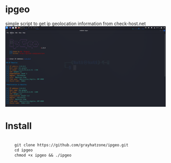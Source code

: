 # ipgeo
simple script to get ip geolocation information from check-host.net
<img src="screenshot.png" />
# Install
<pre>
  <code>
    git clone https://github.com/grayhatzone/ipgeo.git
    cd ipgeo
    chmod +x ipgeo && ./ipgeo
  </code>
</pre>
